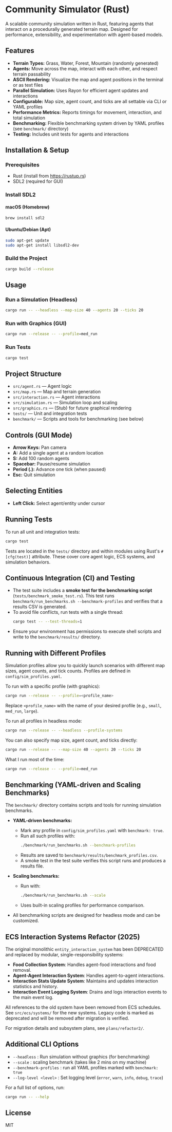 # Community Simulator (Rust)

A scalable community simulation written in Rust, featuring agents that interact on a procedurally generated terrain map. Designed for performance, extensibility, and experimentation with agent-based models.

## Features
- **Terrain Types:** Grass, Water, Forest, Mountain (randomly generated)
- **Agents:** Move across the map, interact with each other, and respect terrain passability
- **ASCII Rendering:** Visualize the map and agent positions in the terminal or as text files
- **Parallel Simulation:** Uses Rayon for efficient agent updates and interactions
- **Configurable:** Map size, agent count, and ticks are all settable via CLI or YAML profiles
- **Performance Metrics:** Reports timings for movement, interaction, and total simulation
- **Benchmarking:** Flexible benchmarking system driven by YAML profiles (see `benchmark/` directory)
- **Testing:** Includes unit tests for agents and interactions

## Installation & Setup

### Prerequisites
- Rust (install from https://rustup.rs)
- SDL2 (required for GUI)

### Install SDL2
#### macOS (Homebrew)
```sh
brew install sdl2
```
#### Ubuntu/Debian (Apt)
```sh
sudo apt-get update
sudo apt-get install libsdl2-dev
```

### Build the Project
```sh
cargo build --release
```

## Usage

### Run a Simulation (Headless)
```sh
cargo run -- --headless --map-size 40 --agents 20 --ticks 20
```

### Run with Graphics (GUI)
```sh
cargo run --release -- --profile=med_run
```

### Run Tests
```sh
cargo test
```

## Project Structure
- `src/agent.rs` — Agent logic
- `src/map.rs` — Map and terrain generation
- `src/interaction.rs` — Agent interactions
- `src/simulation.rs` — Simulation loop and scaling
- `src/graphics.rs` — (Stub) for future graphical rendering
- `tests/` — Unit and integration tests
- `benchmark/` — Scripts and tools for benchmarking (see below)

## Controls (GUI Mode)

- **Arrow Keys:** Pan camera
- **A:** Add a single agent at a random location
- **S:** Add 100 random agents
- **Spacebar:** Pause/resume simulation
- **Period (.):** Advance one tick (when paused)
- **Esc:** Quit simulation

## Selecting Entities

- **Left Click:** Select agent/entity under cursor

## Running Tests

To run all unit and integration tests:
```sh
cargo test
```
Tests are located in the `tests/` directory and within modules using Rust's `#[cfg(test)]` attribute. These cover core agent logic, ECS systems, and simulation behaviors.

## Continuous Integration (CI) and Testing

- The test suite includes a **smoke test for the benchmarking script** (`tests/benchmark_smoke_test.rs`). This test runs `benchmark/run_benchmarks.sh --benchmark-profiles` and verifies that a results CSV is generated.
- To avoid file conflicts, run tests with a single thread:
  ```sh
  cargo test -- --test-threads=1
  ```
- Ensure your environment has permissions to execute shell scripts and write to the `benchmark/results/` directory.

## Running with Different Profiles

Simulation profiles allow you to quickly launch scenarios with different map sizes, agent counts, and tick counts. Profiles are defined in `config/sim_profiles.yaml`.

To run with a specific profile (with graphics):
```sh
cargo run --release -- --profile=<profile_name>
```
Replace `<profile_name>` with the name of your desired profile (e.g., `small`, `med_run`, `large`).

To run all profiles in headless mode:
```sh
cargo run --release -- --headless --profile-systems
```

You can also specify map size, agent count, and ticks directly:
```sh
cargo run --release -- --map-size 40 --agents 20 --ticks 20
```

What I run most of the time:
```sh
cargo run --release -- --profile=med_run
```

## Benchmarking (YAML-driven and Scaling Benchmarks)

The `benchmark/` directory contains scripts and tools for running simulation benchmarks.

- **YAML-driven benchmarks:**
  - Mark any profile in `config/sim_profiles.yaml` with `benchmark: true`.
  - Run all such profiles with:
    ```sh
    ./benchmark/run_benchmarks.sh --benchmark-profiles
    ```
  - Results are saved to `benchmark/results/benchmark_profiles.csv`.
  - A smoke test in the test suite verifies this script runs and produces a results file.

- **Scaling benchmarks:**
  - Run with:
    ```sh
    ./benchmark/run_benchmarks.sh --scale
    ```
  - Uses built-in scaling profiles for performance comparison.

- All benchmarking scripts are designed for headless mode and can be customized.

## ECS Interaction Systems Refactor (2025)

The original monolithic `entity_interaction_system` has been DEPRECATED and replaced by modular, single-responsibility systems:
- **Food Collection System**: Handles agent-food interactions and food removal.
- **Agent-Agent Interaction System**: Handles agent-to-agent interactions.
- **Interaction Stats Update System**: Maintains and updates interaction statistics and history.
- **Interaction Event Logging System**: Drains and logs interaction events to the main event log.

All references to the old system have been removed from ECS schedules. See `src/ecs/systems/` for the new systems. Legacy code is marked as deprecated and will be removed after migration is verified.

For migration details and subsystem plans, see `plans/refactor2/`.

## Additional CLI Options

- `--headless` : Run simulation without graphics (for benchmarking)
- `--scale` : scaling benchmark (takes like 2 mins on my machine)
- `--benchmark-profiles` : run all YAML profiles marked with `benchmark: true`
- `--log-level <level>` : Set logging level (`error`, `warn`, `info`, `debug`, `trace`)

For a full list of options, run:
```sh
cargo run -- --help
```

## License
MIT
